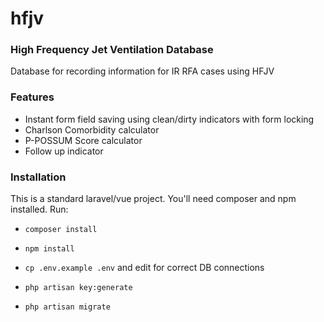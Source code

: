 # hfjv
### High Frequency Jet Ventilation Database
Database for recording information for IR RFA cases using HFJV
### Features
- Instant form field saving using clean/dirty indicators with form locking
- Charlson Comorbidity calculator
- P-POSSUM Score calculator
- Follow up indicator

### Installation
This is a standard laravel/vue project. You'll need composer and npm installed. Run:

- `composer install`

- `npm install`

- `cp .env.example .env` and edit for correct DB connections

- `php artisan key:generate`

- `php artisan migrate`
